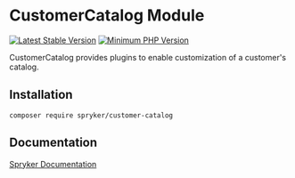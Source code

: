 # CustomerCatalog Module
[![Latest Stable Version](https://poser.pugx.org/spryker/customer-catalog/v/stable.svg)](https://packagist.org/packages/spryker/customer-catalog)
[![Minimum PHP Version](https://img.shields.io/badge/php-%3E%3D%208.3-8892BF.svg)](https://php.net/)

CustomerCatalog provides plugins to enable customization of a customer's catalog.

## Installation

```
composer require spryker/customer-catalog
```

## Documentation

[Spryker Documentation](https://docs.spryker.com)
